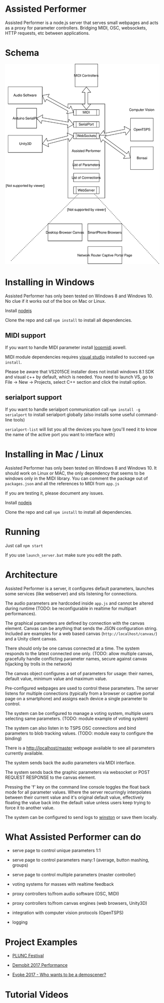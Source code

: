 # Assisted Performer 

Assisted Performer is a node.js server that serves small webpages and acts as a proxy for parameter controllers. Bridging MIDI, OSC, websockets, HTTP requests, etc between applications.

# Schema

<img src="./assisted_performer_schema.svg">

# Installing in Windows

Assisted Performer has only been tested on Windows 8 and Windows 10. No clue if it works out of the box on Mac or Linux.

Install [nodejs](http://nodejs.org/)

Clone the repo and call `npm install` to install all dependencies.

## MIDI support

If you want to handle MIDI parameter install [loopmidi](https://www.tobias-erichsen.de/software/loopmidi.html) aswell.

MIDI module dependencies requires [visual studio](https://www.visualstudio.com/downloads/) installed to succeed `npm install`.

Please be aware that VS2015CE installer does not install windows 8.1 SDK and visual c++ by default, which is needed. You need to launch VS, go to File -> New -> Projects, select C++ section and click the install option.

## serialport support

If you want to handle serialport communication call `npm install -g serialport` to install serialport globally (also installs some useful command-line tools)

`serialport-list` will list you all the devices you have (you'll need it to know the name of the active port you want to interface with)

# Installing in Mac / Linux

Assisted Performer has only been tested on Windows 8 and Windows 10. It should work on Linux or MAC, the only dependency that seems to be windows only in the MIDI library. You can comment the package out of `packages.json` and all the references to MIDI from `app.js` 

If you are testing it, please document any issues.

Install [nodejs](http://nodejs.org/)

Clone the repo and call `npm install` to install all dependencies.

# Running 

Just call `npm start`

If you use `launch_server.bat` make sure you edit the path.

# Architecture

Assisted Performer is a server, it configures default parameters, launches some services (like webserver) and sits listening for connections.

The audio parameters are hardcoded inside `app.js` and cannot be altered during runtime (TODO: be reconfigurable in realtime for multipart performances).

The graphical parameters are defined by connection with the canvas element. Canvas can be anything that sends the JSON configuration string. Included are examples for a web based canvas (`http://localhost/canvas/`) and a Unity client canvas.

There should only be one canvas connected at a time. The system responds to the latest connected one only. (TODO: allow multiple canvas, gracefully handle conflicting parameter names, secure against canvas hijacking by trolls in the network)

The canvas object configures a set of parameters for usage: their names, default value, minimum value and maximum value.

Pre-configured webpages are used to control these parameters. The server listens for multiple connections (typically from a browser or captive portal page on a smartphone) and assigns each device a single parameter to control.

The system can be configured to manage a voting system, multiple users selecting same parameters. (TODO: module example of voting system)

The system can also listen in to TSPS OSC connections and bind parameters to blob tracking values. (TODO: module easy to configure the binding)

There is a [http://localhost/master](master) webpage available to see all parameters currently available.

The system sends back the audio parameters via MIDI interface.

The system sends back the graphic parameters via websocket or POST REQUEST RESPONSE to the canvas element.

Pressing the 'f' key on the command line console toggles the float back mode for all parameter values. Where the server recurringly interpolates between their current value and it's original default value, effectively floating the value back into the default value unless users keep trying to force it to another value.

The system can be configured to send logs to [winston](http://thisdavej.com/using-winston-a-versatile-logging-library-for-node-js/) or save them locally.

# What Assisted Performer can do

* serve page to control unique parameters 1:1

* serve page to control parameters many:1 (average, button mashing, groups)

* serve page to control multiple parameters (master controller)

* voting systems for masses with realtime feedback

* proxy controllers to/from audio software (OSC, MIDI)

* proxy controllers to/from canvas engines (web browsers, Unity3D)

* integration with computer vision protocols (OpenTSPS)

* logging

# Project Examples

* [PLUNC Festival](http://artica.cc/blog/2016/11/21/plunc.html)

* [Demobit 2017 Performance](https://www.youtube.com/watch?v=KSuc_ZdtgLA)

* [Evoke 2017 - Who wants to be a demoscener?](http://www.pouet.net/prod.php?which=71569)

# Tutorial Videos


